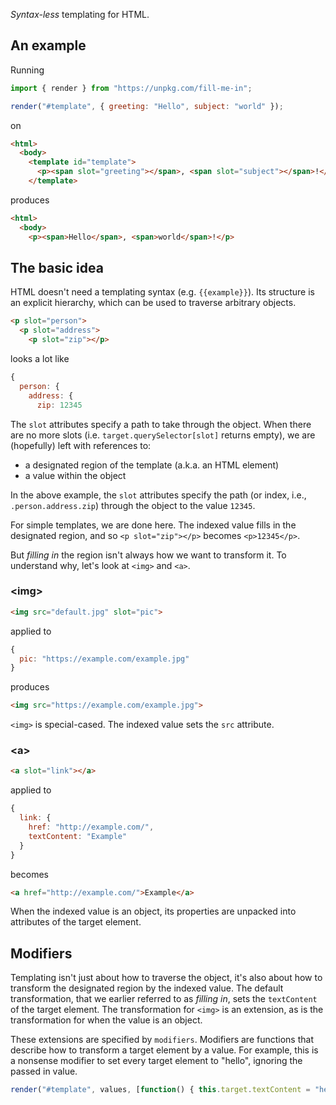 *Syntax-less* templating for HTML.

## An example
Running

```javascript
import { render } from "https://unpkg.com/fill-me-in";

render("#template", { greeting: "Hello", subject: "world" });
```

on

```html
<html>
  <body>
    <template id="template">
      <p><span slot="greeting"></span>, <span slot="subject"></span>!</p>
    </template>
```

produces

```html
<html>
  <body>
    <p><span>Hello</span>, <span>world</span>!</p>
```

## The basic idea

HTML doesn't need a templating syntax (e.g. `{{example}}`). Its structure is an
explicit hierarchy, which can be used to traverse arbitrary objects.

```html
<p slot="person">
  <p slot="address">
    <p slot="zip"></p>
```

looks a lot like

```javascript
{
  person: {
    address: {
      zip: 12345
```

The `slot` attributes specify a path to take through the object. When there are
no more slots (i.e. `target.querySelector[slot]` returns empty), we are
(hopefully) left with references to:

- a designated region of the template (a.k.a. an HTML element)
- a value within the object

In the above example, the `slot` attributes specify the path
(or index, i.e., `.person.address.zip`) through the object to the value `12345`.

For simple templates, we are done here. The indexed value fills in the
designated region, and so `<p slot="zip"></p>` becomes `<p>12345</p>`.

But *filling in* the region isn't always how we want to transform it. To
understand why, let's look at `<img>` and `<a>`.

### \<img\>

```html
<img src="default.jpg" slot="pic">
```

applied to

```javascript
{
  pic: "https://example.com/example.jpg"
}
```

produces

```html
<img src="https://example.com/example.jpg">
```

`<img>` is special-cased. The indexed value sets the `src` attribute.

### \<a\>

```html
<a slot="link"></a>
```

applied to

```javascript
{
  link: {
    href: "http://example.com/",
    textContent: "Example"
  }
}
```

becomes

```html
<a href="http://example.com/">Example</a>
```

When the indexed value is an object, its properties are unpacked into
attributes of the target element.

## Modifiers

Templating isn't just about how to traverse the object, it's also about how to
transform the designated region by the indexed value. The default
transformation, that we earlier referred to as *filling in*, sets the
`textContent` of the target element. The transformation for `<img>` is an
extension, as is the transformation for when the value is an object.

These extensions are specified by `modifiers`. Modifiers are functions that
describe how to transform a target element by a value. For example, this is a
nonsense modifier to set every target element to "hello", ignoring the passed
in value.

```javascript
render("#template", values, [function() { this.target.textContent = "hello" }]);
```
